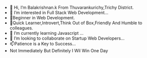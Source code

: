 - 👋 Hi, I’m Balakrishnan.k From Thuvarankurichy,Trichy District.
- 👀 I’m interested in Full Stack Web Development...
- 🌱Beginner in Web Development.
- 🌱Quick Learner,Introvert,Think Out of Box,Friendly And Humble to colleagues.
- 🌱 I’m currently learning Javascript ...
- 💞️ I’m looking to collaborate on Startup Web Developers...
- 📫Patience is a Key to Success...
- Not Immediately But Definitely I Wil Win One Day
<!---
Balakrishnan254269/Balakrishnan254269 is a ✨ special ✨ repository because its `README.md` (this file) appears on your GitHub profile.
You can click the Preview link to take a look at your changes.
--->

